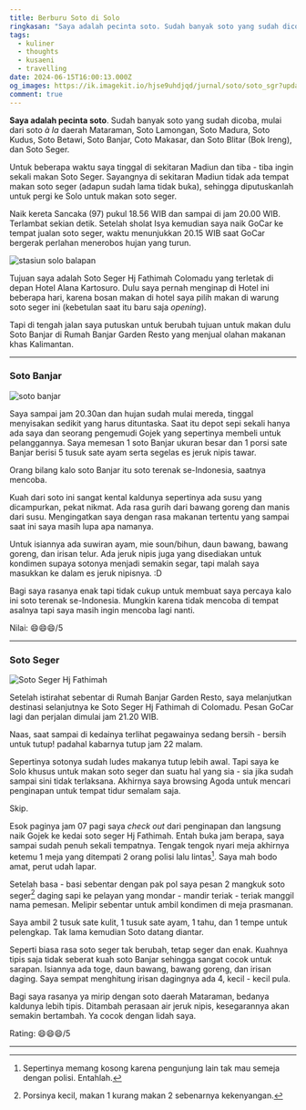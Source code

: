 ```yaml
---
title: Berburu Soto di Solo
ringkasan: "Saya adalah pecinta soto. Sudah banyak soto yang sudah dicoba, mulai dari soto _à la_ daerah Mataraman, Soto Lamongan, Soto Madura, Soto Kudus, Soto Betawi, Soto Banjar, Coto Makasar, dan Soto Blitar (Bok Ireng), dan Soto Seger."
tags:
  - kuliner
  - thoughts
  - kusaeni
  - travelling
date: 2024-06-15T16:00:13.000Z
og_images: https://ik.imagekit.io/hjse9uhdjqd/jurnal/soto/soto_sgr?updatedAt=1718442166614
comment: true
---
```


**Saya adalah pecinta soto**. Sudah banyak soto yang sudah dicoba, mulai dari soto _à la_ daerah Mataraman, Soto Lamongan, Soto Madura, Soto Kudus, Soto Betawi, Soto Banjar, Coto Makasar, dan Soto Blitar (Bok Ireng), dan Soto Seger.

Untuk beberapa waktu saya tinggal di sekitaran Madiun dan tiba - tiba ingin sekali makan Soto Seger. Sayangnya di sekitaran Madiun tidak ada tempat makan soto seger (adapun sudah lama tidak buka), sehingga diputuskanlah untuk pergi ke Solo untuk makan soto seger.

Naik kereta Sancaka (97) pukul 18.56 WIB dan sampai di jam 20.00 WIB. Terlambat sekian detik. Setelah sholat Isya kemudian saya naik GoCar ke tempat jualan soto seger, waktu menunjukkan 20.15 WIB saat GoCar bergerak perlahan menerobos hujan yang turun.

![stasiun solo balapan](https://ik.imagekit.io/hjse9uhdjqd/jurnal/soto/solo_blp?updatedAt=1718442150788)

Tujuan saya adalah Soto Seger Hj Fathimah Colomadu yang terletak di depan Hotel Alana Kartosuro. Dulu saya pernah menginap di Hotel ini beberapa hari, karena bosan makan di hotel saya pilih makan di warung soto seger ini (kebetulan saat itu baru saja _opening_).

Tapi di tengah jalan saya putuskan untuk berubah tujuan untuk makan dulu Soto Banjar di Rumah Banjar Garden Resto yang menjual olahan makanan khas Kalimantan.

---

### Soto Banjar

![soto banjar](https://ik.imagekit.io/hjse9uhdjqd/jurnal/soto/soto_bjr?updatedAt=1718442315210)

Saya sampai jam 20.30an dan hujan sudah mulai mereda, tinggal menyisakan sedikit yang harus dituntaska. Saat itu depot sepi sekali hanya ada saya dan seorang pengemudi Gojek yang sepertinya membeli untuk pelanggannya. Saya memesan 1 soto Banjar ukuran besar dan 1 porsi sate Banjar berisi 5 tusuk sate ayam serta segelas es jeruk nipis tawar.

Orang bilang kalo soto Banjar itu soto terenak se-Indonesia, saatnya mencoba.

Kuah dari soto ini sangat kental kaldunya sepertinya ada susu yang dicampurkan, pekat nikmat. Ada rasa gurih dari bawang goreng dan manis dari susu. Mengingatkan saya dengan rasa makanan tertentu yang sampai saat ini saya masih lupa apa namanya.

Untuk isiannya ada suwiran ayam, mie soun/bihun, daun bawang, bawang goreng, dan irisan telur. Ada jeruk nipis juga yang disediakan untuk kondimen supaya sotonya menjadi semakin segar, tapi malah saya masukkan ke dalam es jeruk nipisnya. :D

Bagi saya rasanya enak tapi tidak cukup untuk membuat saya percaya kalo ini soto terenak se-Indonesia. Mungkin karena tidak mencoba di tempat asalnya tapi saya masih ingin mencoba lagi nanti.

Nilai: 😄😄😄/5

---

### Soto Seger

![Soto Seger Hj Fathimah](https://ik.imagekit.io/hjse9uhdjqd/jurnal/soto/soto_sgr?updatedAt=1718442166614)

Setelah istirahat sebentar di Rumah Banjar Garden Resto, saya melanjutkan destinasi selanjutnya ke Soto Seger Hj Fathimah di Colomadu. Pesan GoCar lagi dan perjalan dimulai jam 21.20 WIB.

Naas, saat sampai di kedainya terlihat pegawainya sedang bersih - bersih untuk tutup! padahal kabarnya tutup jam 22 malam.

Sepertinya sotonya sudah ludes makanya tutup lebih awal. Tapi saya ke Solo khusus untuk makan soto seger dan suatu hal yang sia - sia jika sudah sampai sini tidak terlaksana. Akhirnya saya browsing Agoda untuk mencari penginapan untuk tempat tidur semalam saja.

Skip.

Esok paginya jam 07 pagi saya _check out_ dari penginapan dan langsung naik Gojek ke kedai soto seger Hj Fathimah. Entah buka jam berapa, saya sampai sudah penuh sekali tempatnya. Tengak tengok nyari meja akhirnya ketemu 1 meja yang ditempati 2 orang polisi lalu lintas[^1]. Saya mah bodo amat, perut udah lapar.

Setelah basa - basi sebentar dengan pak pol saya pesan 2 mangkuk soto seger[^2] daging sapi ke pelayan yang mondar - mandir teriak - teriak manggil nama pemesan. Melipir sebentar untuk ambil kondimen di meja prasmanan.

Saya ambil 2 tusuk sate kulit, 1 tusuk sate ayam, 1 tahu, dan 1 tempe untuk pelengkap. Tak lama kemudian Soto datang diantar.

Seperti biasa rasa soto seger tak berubah, tetap seger dan enak. Kuahnya tipis saja tidak seberat kuah soto Banjar sehingga sangat cocok untuk sarapan. Isiannya ada toge, daun bawang, bawang goreng, dan irisan daging. Saya sempat menghitung irisan dagingnya ada 4, kecil - kecil pula.

Bagi saya rasanya ya mirip dengan soto daerah Mataraman, bedanya kaldunya lebih tipis. Ditambah perasaan air jeruk nipis, kesegarannya akan semakin bertambah. Ya cocok dengan lidah saya.

Rating: 😄😄😄/5

---

[^1]: Sepertinya memang kosong karena pengunjung lain tak mau semeja dengan polisi. Entahlah.

[^2]: Porsinya kecil, makan 1 kurang makan 2 sebenarnya kekenyangan.
